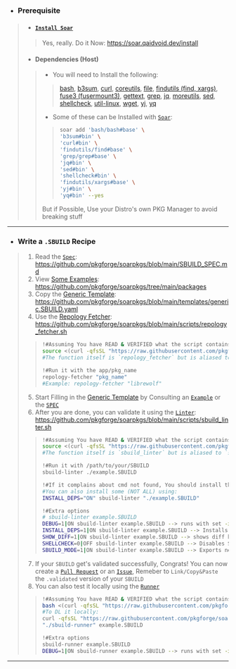 - ### Prerequisite
> - #### [`Install Soar`](https://soar.qaidvoid.dev/installation)
> > Yes, really. Do it Now: https://soar.qaidvoid.dev/install
> - #### Dependencies (Host)
> > - You will need to Install the following:<br>
> > > [bash](https://command-not-found.com/bash), [b3sum](https://github.com/BLAKE3-team/BLAKE3), [curl](https://curl.se/download.html), [coreutils](https://en.wikipedia.org/wiki/List_of_GNU_Core_Utilities_commands), [file](https://command-not-found.com/file), [findutils (find, xargs)](https://command-not-found.com/find), [fuse3 (fusermount3)](https://command-not-found.com/mount.fuse3), [gettext](https://command-not-found.com/gettext), [grep](https://command-not-found.com/grep), [jq](https://github.com/jqlang/jq), [moreutils](https://command-not-found.com/sponge), [sed](https://command-not-found.com/sed), [shellcheck](https://github.com/koalaman/shellcheck), [util-linux](https://en.wikipedia.org/wiki/Util-linux), [wget](https://command-not-found.com/wget), [yj](https://github.com/sclevine/yj), [yq](https://github.com/mikefarah/yq)
> >
> > - Some of these can be Installed with [`Soar`](https://soar.qaidvoid.dev/install):
> > > ```bash
> > > soar add 'bash/bash#base' \
> > > 'b3sum#bin' \
> > > 'curl#bin' \
> > > 'findutils/find#base' \
> > > 'grep/grep#base' \
> > > 'jq#bin' \
> > > 'sed#bin' \
> > > 'shellcheck#bin' \
> > > 'findutils/xargs#base' \
> > > 'yj#bin' \
> > > 'yq#bin' --yes
> > > ```
> > But if Possible, Use your Distro's own PKG Manager to avoid breaking stuff
---

- ### Write a `.SBUILD` Recipe
> 1. Read the [`Spec`](https://github.com/pkgforge/soarpkgs/blob/main/SBUILD_SPEC.md): https://github.com/pkgforge/soarpkgs/blob/main/SBUILD_SPEC.md
> 2. View [Some Examples](https://github.com/pkgforge/soarpkgs/tree/main/packages): https://github.com/pkgforge/soarpkgs/tree/main/packages
> 3. Copy the [Generic Template](https://github.com/pkgforge/soarpkgs/blob/main/templates/generic.SBUILD.yaml): https://github.com/pkgforge/soarpkgs/blob/main/templates/generic.SBUILD.yaml
> 4. Use the [Repology Fetcher](https://github.com/pkgforge/soarpkgs/blob/main/scripts/repology_fetcher.sh): https://github.com/pkgforge/soarpkgs/blob/main/scripts/repology_fetcher.sh
> > ```bash
> > !#Assuming You have READ & VERIFIED what the script contains
> > source <(curl -qfsSL "https://raw.githubusercontent.com/pkgforge/pkgcache/main/.github/scripts/repology_fetcher.sh")
> > #The function itself is `repology_fetcher` but is aliased to `repology-fetcher` for convenience
> > 
> > !#Run it with the app/pkg_name
> > repology-fetcher "pkg_name"
> > #Example: repology-fetcher "librewolf"
> > ```
> 5. Start Filling in the [Generic Template](https://github.com/pkgforge/soarpkgs/blob/main/templates/generic.SBUILD.yaml) by Consulting an [`Example`](https://github.com/pkgforge/soarpkgs/tree/main/packages) or the [`SPEC`](https://github.com/pkgforge/soarpkgs/blob/main/SBUILD_SPEC.md)
> 6. After you are done, you can validate it using the [`Linter`](https://github.com/pkgforge/soarpkgs/blob/main/scripts/sbuild_linter.sh): https://github.com/pkgforge/soarpkgs/blob/main/scripts/sbuild_linter.sh
> > ```bash
> > !#Assuming You have READ & VERIFIED what the script contains
> > source <(curl -qfsSL "https://raw.githubusercontent.com/pkgforge/soarpkgs/refs/heads/main/scripts/sbuild_linter.sh")
> > #The function itself is `sbuild_linter` but is aliased to `sbuild-linter` for convenience
> > 
> > !#Run it with /path/to/your/SBUILD
> > sbuild-linter ./example.SBUILD
> >
> > !#If it complains about cmd not found, You should install the Depedencies (See Beginning of this Page)
> > #You can also install some (NOT ALL) using:
> > INSTALL_DEPS="ON" sbuild-linter "./example.SBUILD"
> >
> > !#Extra options
> > # sbuild-linter example.SBUILD
> > DEBUG=1|ON sbuild-linter example.SBUILD --> runs with set -x
> > INSTALL_DEPS=1|ON sbuild-linter example.SBUILD --> Installs all deps via soar
> > SHOW_DIFF=1|ON sbuild-linter example.SBUILD --> shows diff between example.SBUILD & example.SBUILD.validated
> > SHELLCHECK=0|OFF sbuild-linter example.SBUILD --> Disables Shellcheck
> > SBUILD_MODE=1|ON sbuild-linter example.SBUILD --> Exports needed ENV Vars to sbuild-runner
> > ```
> 7. If your `SBUILD` get's validated successfully, Congrats! You can now create a [`Pull Request`](https://github.com/pkgforge/soarpkgs/compare) or an [`Issue`](https://github.com/pkgforge/soarpkgs/issues/new/choose), Remeber to `Link/Copy&Paste` the `.validated` version of your `SBUILD`
> 8. You can also test it locally using the [`Runner`](https://github.com/pkgforge/soarpkgs/blob/main/scripts/sbuild_runner.sh)
> > ```bash
> > !#Assuming You have READ & VERIFIED what the script contains
> > bash <(curl -qfsSL "https://raw.githubusercontent.com/pkgforge/soarpkgs/refs/heads/main/scripts/sbuild_runner.sh") example.SBUILD #Runs it directly
> > #To DL it locally:
> > curl -qfsSL "https://raw.githubusercontent.com/pkgforge/soarpkgs/refs/heads/main/scripts/sbuild_runner.sh" -o "./sbuild-runner" && chmod +x "./sbuild-runner"
> > "./sbuild-runner" example.SBUILD
> >
> > !#Extra options
> > sbuild-runner example.SBUILD
> > DEBUG=1|ON sbuild-runner example.SBUILD --> runs with set -x
> > ```
> >
---
